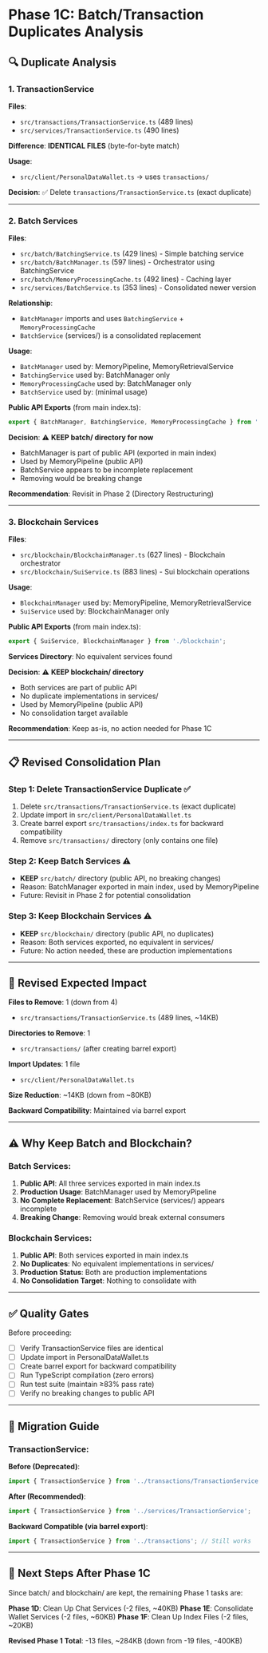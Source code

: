 # Phase 1C: Batch/Transaction Duplicates Analysis

## 🔍 Duplicate Analysis

### 1. TransactionService

**Files**:
- `src/transactions/TransactionService.ts` (489 lines)
- `src/services/TransactionService.ts` (490 lines)

**Difference**: **IDENTICAL FILES** (byte-for-byte match)

**Usage**:
- `src/client/PersonalDataWallet.ts` → uses `transactions/`

**Decision**: ✅ Delete `transactions/TransactionService.ts` (exact duplicate)

---

### 2. Batch Services

**Files**:
- `src/batch/BatchingService.ts` (429 lines) - Simple batching service
- `src/batch/BatchManager.ts` (597 lines) - Orchestrator using BatchingService
- `src/batch/MemoryProcessingCache.ts` (492 lines) - Caching layer
- `src/services/BatchService.ts` (353 lines) - Consolidated newer version

**Relationship**:
- `BatchManager` imports and uses `BatchingService` + `MemoryProcessingCache`
- `BatchService` (services/) is a consolidated replacement

**Usage**:
- `BatchManager` used by: MemoryPipeline, MemoryRetrievalService
- `BatchingService` used by: BatchManager only
- `MemoryProcessingCache` used by: BatchManager only
- `BatchService` used by: (minimal usage)

**Public API Exports** (from main index.ts):
```typescript
export { BatchManager, BatchingService, MemoryProcessingCache } from './batch';
```

**Decision**: ⚠️ **KEEP batch/ directory for now**
- BatchManager is part of public API (exported in main index)
- Used by MemoryPipeline (public API)
- BatchService appears to be incomplete replacement
- Removing would be breaking change

**Recommendation**: Revisit in Phase 2 (Directory Restructuring)

---

### 3. Blockchain Services

**Files**:
- `src/blockchain/BlockchainManager.ts` (627 lines) - Blockchain orchestrator
- `src/blockchain/SuiService.ts` (883 lines) - Sui blockchain operations

**Usage**:
- `BlockchainManager` used by: MemoryPipeline, MemoryRetrievalService
- `SuiService` used by: BlockchainManager only

**Public API Exports** (from main index.ts):
```typescript
export { SuiService, BlockchainManager } from './blockchain';
```

**Services Directory**: No equivalent services found

**Decision**: ⚠️ **KEEP blockchain/ directory**
- Both services are part of public API
- No duplicate implementations in services/
- Used by MemoryPipeline (public API)
- No consolidation target available

**Recommendation**: Keep as-is, no action needed for Phase 1C

---

## 📋 Revised Consolidation Plan

### Step 1: Delete TransactionService Duplicate ✅
1. Delete `src/transactions/TransactionService.ts` (exact duplicate)
2. Update import in `src/client/PersonalDataWallet.ts`
3. Create barrel export `src/transactions/index.ts` for backward compatibility
4. Remove `src/transactions/` directory (only contains one file)

### Step 2: Keep Batch Services ⚠️
- **KEEP** `src/batch/` directory (public API, no breaking changes)
- Reason: BatchManager exported in main index, used by MemoryPipeline
- Future: Revisit in Phase 2 for potential consolidation

### Step 3: Keep Blockchain Services ⚠️
- **KEEP** `src/blockchain/` directory (public API, no duplicates)
- Reason: Both services exported, no equivalent in services/
- Future: No action needed, these are production implementations

---

## 🎯 Revised Expected Impact

**Files to Remove**: 1 (down from 4)
- `src/transactions/TransactionService.ts` (489 lines, ~14KB)

**Directories to Remove**: 1
- `src/transactions/` (after creating barrel export)

**Import Updates**: 1 file
- `src/client/PersonalDataWallet.ts`

**Size Reduction**: ~14KB (down from ~80KB)

**Backward Compatibility**: Maintained via barrel export

---

## ⚠️ Why Keep Batch and Blockchain?

### Batch Services:
1. **Public API**: All three services exported in main index.ts
2. **Production Usage**: BatchManager used by MemoryPipeline
3. **No Complete Replacement**: BatchService (services/) appears incomplete
4. **Breaking Change**: Removing would break external consumers

### Blockchain Services:
1. **Public API**: Both services exported in main index.ts
2. **No Duplicates**: No equivalent implementations in services/
3. **Production Status**: Both are production implementations
4. **No Consolidation Target**: Nothing to consolidate with

---

## ✅ Quality Gates

Before proceeding:
- [ ] Verify TransactionService files are identical
- [ ] Update import in PersonalDataWallet.ts
- [ ] Create barrel export for backward compatibility
- [ ] Run TypeScript compilation (zero errors)
- [ ] Run test suite (maintain ≥83% pass rate)
- [ ] Verify no breaking changes to public API

---

## 📝 Migration Guide

### TransactionService:

**Before (Deprecated)**:
```typescript
import { TransactionService } from '../transactions/TransactionService';
```

**After (Recommended)**:
```typescript
import { TransactionService } from '../services/TransactionService';
```

**Backward Compatible (via barrel export)**:
```typescript
import { TransactionService } from '../transactions'; // Still works
```

---

## 🚀 Next Steps After Phase 1C

Since batch/ and blockchain/ are kept, the remaining Phase 1 tasks are:

**Phase 1D**: Clean Up Chat Services (-2 files, ~40KB)
**Phase 1E**: Consolidate Wallet Services (-2 files, ~60KB)
**Phase 1F**: Clean Up Index Files (-2 files, ~20KB)

**Revised Phase 1 Total**: -13 files, ~284KB (down from -19 files, -400KB)


